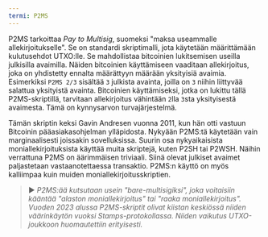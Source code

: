 ```yaml
---
termi: P2MS
---
```


P2MS tarkoittaa *Pay to Multisig*, suomeksi "maksa useammalle allekirjoitukselle". Se on standardi skriptimalli, jota käytetään määrittämään kulutusehdot UTXO:lle. Se mahdollistaa bitcoinien lukitsemisen useilla julkisilla avaimilla. Näiden bitcoinien käyttämiseen vaaditaan allekirjoitus, joka on yhdistetty ennalta määrättyyn määrään yksityisiä avaimia. Esimerkiksi `P2MS 2/3` sisältää `3` julkista avainta, joilla on `3` niihin liittyvää salattua yksityistä avainta. Bitcoinien käyttämiseksi, jotka on lukittu tällä P2MS-skriptillä, tarvitaan allekirjoitus vähintään `2`lla `3`sta yksityisestä avaimesta. Tämä on kynnysarvon turvajärjestelmä.

Tämän skriptin keksi Gavin Andresen vuonna 2011, kun hän otti vastuun Bitcoinin pääasiakasohjelman ylläpidosta. Nykyään P2MS:tä käytetään vain marginaalisesti joissakin sovelluksissa. Suurin osa nykyaikaisista moniallekirjoituksista käyttää muita skriptejä, kuten P2SH tai P2WSH. Näihin verrattuna P2MS on äärimmäisen triviaali. Siinä olevat julkiset avaimet paljastetaan vastaanotettaessa transaktio. P2MS:n käyttö on myös kalliimpaa kuin muiden moniallekirjoitusskriptien.

> ► *P2MS:ää kutsutaan usein "bare-multisigiksi", joka voitaisiin kääntää "alaston moniallekirjoitus" tai "raaka moniallekirjoitus". Vuoden 2023 alussa P2MS-skriptit olivat kiistan keskiössä niiden väärinkäytön vuoksi Stamps-protokollassa. Niiden vaikutus UTXO-joukkoon huomautettiin erityisesti.*